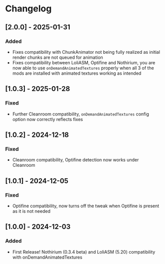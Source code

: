 # Changelog

## [2.0.0] - 2025-01-31

### Added
- Fixes compatibility with ChunkAnimator not being fully realized as initial render chunks are not queued for animation
- Fixes compatibility between LoliASM, Optifine and Nothirium, you are now able to use `onDemandAnimatedTextures` properly when all 3 of the mods are installed with animated textures working as intended

## [1.0.3] - 2025-01-28

### Fixed
- Further Cleanroom compatibility, `onDemandAnimatedTextures` config option now correctly reflects fixes

## [1.0.2] - 2024-12-18

### Fixed
- Cleanroom compatibility, Optifine detection now works under Cleanroom

## [1.0.1] - 2024-12-05

### Fixed
- Optifine compatibility, now turns off the tweak when Optifine is present as it is not needed

## [1.0.0] - 2024-12-03

### Added
- First Release! Nothirium (0.3.4 beta) and LoliASM (5.20) compatibility with onDemandAnimatedTextures